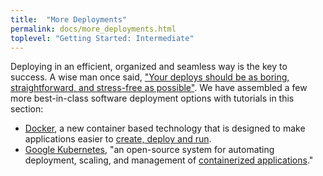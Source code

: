 ```yaml
---
title:  "More Deployments"
permalink: docs/more_deployments.html
toplevel: "Getting Started: Intermediate"
---
```


Deploying in an efficient, organized and seamless way is the key to success. A
wise man once said, ["Your deploys should be as boring, straightforward, and
stress-free as possible"]. We have assembled a few more best-in-class software
deployment options with tutorials in this section:

*  [Docker], a new container based technology that is designed to
   make applications easier to [create, deploy and run].
*  [Google Kubernetes], "an open-source system for automating
   deployment, scaling, and management of [containerized applications]."

["Your deploys should be as boring, straightforward, and stress-free as possible"]: https://zachholman.com/posts/deploying-software
[Docker]: docker.html
[create, deploy and run]: https://cloud.docker.com
[Google Kubernetes]: kubernetes.html
[containerized applications]: http://kubernetes.io/
